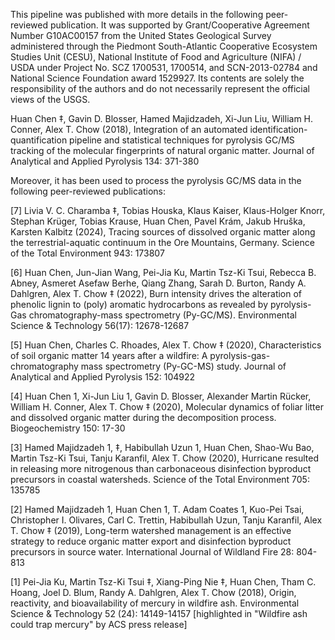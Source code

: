 This pipeline was published with more details in the following peer-reviewed publication. It was supported by Grant/Cooperative Agreement Number G10AC00157 from the United States Geological Survey administered through the Piedmont South-Atlantic Cooperative Ecosystem Studies Unit (CESU), National Institute of Food and Agriculture (NIFA) / USDA under Project No. SCZ 1700531, 1700514, and SCN-2013-02784 and National Science Foundation award 1529927. Its contents are solely the responsibility of the authors and do not necessarily represent the official views of the USGS.

Huan Chen ‡, Gavin D. Blosser, Hamed Majidzadeh, Xi-Jun Liu, William H. Conner, Alex T. Chow (2018), Integration of an automated identification-quantification pipeline and statistical techniques for pyrolysis GC/MS tracking of the molecular fingerprints of natural organic matter. Journal of Analytical and Applied Pyrolysis 134: 371-380


Moreover, it has been used to process the pyrolysis GC/MS data in the following peer-reviewed publications:

[7] Livia V. C. Charamba ‡, Tobias Houska, Klaus Kaiser, Klaus-Holger Knorr, Stephan Krüger, Tobias Krause, Huan Chen, Pavel Krám, Jakub Hruška, Karsten Kalbitz (2024), Tracing sources of dissolved organic matter along the terrestrial-aquatic continuum in the Ore Mountains, Germany. Science of the Total Environment 943: 173807

[6] Huan Chen, Jun-Jian Wang, Pei-Jia Ku, Martin Tsz-Ki Tsui, Rebecca B. Abney, Asmeret Asefaw Berhe, Qiang Zhang, Sarah D. Burton, Randy A. Dahlgren, Alex T. Chow ‡ (2022), Burn intensity drives the alteration of phenolic lignin to (poly) aromatic hydrocarbons as revealed by pyrolysis-Gas chromatography-mass spectrometry (Py-GC/MS). Environmental Science & Technology 56(17): 12678-12687

[5] Huan Chen, Charles C. Rhoades, Alex T. Chow ‡ (2020), Characteristics of soil organic matter 14 years after a wildfire: A pyrolysis-gas-chromatography mass spectrometry (Py-GC-MS) study. Journal of Analytical and Applied Pyrolysis 152: 104922

[4] Huan Chen 1, Xi-Jun Liu 1, Gavin D. Blosser, Alexander Martin Rücker, William H. Conner, Alex T. Chow ‡ (2020), Molecular dynamics of foliar litter and dissolved organic matter during the decomposition process. Biogeochemistry 150: 17-30

[3] Hamed Majidzadeh 1, ‡, Habibullah Uzun 1, Huan Chen, Shao-Wu Bao, Martin Tsz-Ki Tsui, Tanju Karanfil, Alex T. Chow (2020), Hurricane resulted in releasing more nitrogenous than carbonaceous disinfection byproduct precursors in coastal watersheds. Science of the Total Environment 705: 135785

[2] Hamed Majidzadeh 1, Huan Chen 1, T. Adam Coates 1, Kuo-Pei Tsai, Christopher I. Olivares, Carl C. Trettin, Habibullah Uzun, Tanju Karanfil, Alex T. Chow ‡ (2019), Long-term watershed management is an effective strategy to reduce organic matter export and disinfection byproduct precursors in source water. International Journal of Wildland Fire 28: 804-813

[1] Pei-Jia Ku, Martin Tsz-Ki Tsui ‡, Xiang-Ping Nie ‡, Huan Chen, Tham C. Hoang, Joel D. Blum, Randy A. Dahlgren, Alex T. Chow (2018), Origin, reactivity, and bioavailability of mercury in wildfire ash. Environmental Science & Technology 52 (24): 14149-14157 [highlighted in "Wildfire ash could trap mercury" by ACS press release]

